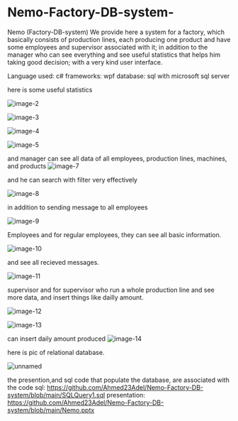# Nemo-Factory-DB-system-
Nemo (Factory-DB-system)
We provide here a system for a factory, which basically consists of production lines, each producing one product and have some employees and supervisor associated with it; in addition to the manager who can see everything and see useful statistics that helps him taking good decision; with a very kind user interface.

Language used: c#
frameworks: wpf
database: sql with microsoft sql server

here is some useful statistics 

![image-2](https://user-images.githubusercontent.com/69484554/129358259-14397cae-450f-42b4-bdda-58d55d6b4204.png)

![image-3](https://user-images.githubusercontent.com/69484554/129358280-440a9d09-d6b5-4693-b09b-df0d40087880.png)

![image-4](https://user-images.githubusercontent.com/69484554/129358295-aaadda48-a918-4dfd-adcf-77f5383f7fea.png)


![image-5](https://user-images.githubusercontent.com/69484554/129358309-fc05977f-69da-4138-900e-59a284cb3fa0.png)


and manager can see all data of all employees, production lines, machines, and products
![image-7](https://user-images.githubusercontent.com/69484554/129358366-34c2ff4f-954e-4dba-8553-12401f4a3af5.png)

and he can search with filter very effectively


![image-8](https://user-images.githubusercontent.com/69484554/129358522-5135133f-5332-489f-875f-a6d5caa8dc6c.png)


in addition to sending message to all employees

![image-9](https://user-images.githubusercontent.com/69484554/129358587-a8954219-285f-4a91-b93a-89321a24e435.png)



Employees
 and for regular employees, they can see all basic information.
 
 
 ![image-10](https://user-images.githubusercontent.com/69484554/129358689-60749222-4b44-4432-9a7f-d0c44e39b5a0.png)
 
 and see all recieved messages.
 
 ![image-11](https://user-images.githubusercontent.com/69484554/129358734-20d23756-9467-48e6-b385-b5ce2995a104.png)


supervisor
and for supervisor who run a whole production line and see more data, and insert things like dailly amount.


![image-12](https://user-images.githubusercontent.com/69484554/129358848-3d385b69-ee2e-4b06-9058-abb316c9079c.png)

![image-13](https://user-images.githubusercontent.com/69484554/129358891-55b25386-71f1-472c-9e3b-125f439aa7e2.png)


can insert daily amount produced
 ![image-14](https://user-images.githubusercontent.com/69484554/129358933-6a94e059-4efe-4fdd-aa84-4d855bafb73a.png)
 
 
 
 here is pic of relational database.
 
 
![unnamed](https://user-images.githubusercontent.com/69484554/129359875-6157b553-2208-457b-bdb1-6147b8863ed8.png)


 
the presention,and  sql code that populate the database, are associated with the code
sql: https://github.com/Ahmed23Adel/Nemo-Factory-DB-system/blob/main/SQLQuery1.sql
presentation: https://github.com/Ahmed23Adel/Nemo-Factory-DB-system/blob/main/Nemo.pptx
 










